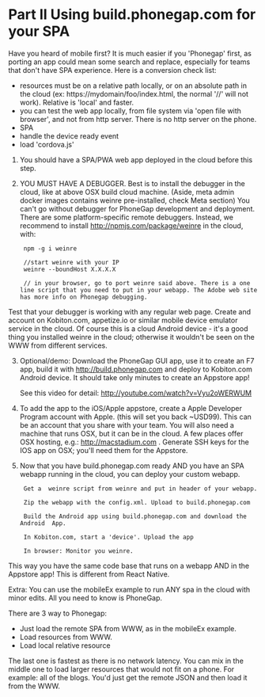 
# Part II Using build.phonegap.com for your SPA

Have you heard of mobile first? It is much easier if you 'Phonegap' first, as porting an app could mean some search and replace, especially for teams that don't have SPA experience.
Here is a conversion check list:
- resources must be on a relative path locally, or on an absolute path in the cloud (ex: https://mydomain/foo/index.html, the normal '//' will not work). Relative is 'local' and faster.
- you can test the web app locally, from file system via 'open file with browser', and not from http server. There is no http server on the phone.
- SPA
- handle the device ready event
- load 'cordova.js'


1. You should have a SPA/PWA web app deployed in the cloud before this step.

2. YOU MUST HAVE A DEBUGGER.
Best is to install the debugger in the cloud, like at above OSX build cloud machine. (Aside, meta admin docker images contains weinre pre-installed, check Meta section)
You can't go without debugger for PhoneGap development and deployment. There are some platform-specific remote debuggers. Instead, we recommend to install http://npmjs.com/package/weinre in the cloud, with:

		npm -g i weinre

		//start weinre with your IP
		weinre --boundHost X.X.X.X

		// in your browser, go to port weinre said above. There is a one line script that you need to put in your webapp. The Adobe web site has more info on Phonegap debugging.

Test that your debugger is working with any regular web page.
Create and account on Kobiton.com, appetize.io or similar mobile device emulator service in the cloud. Of course this is a cloud Android device - it's a good thing you installed weinre in the cloud; otherwise it wouldn't be seen on the WWW from different services.

3. Optional/demo: Download the PhoneGap GUI app, use it to create an F7 app, build it with http://build.phonegap.com and deploy to Kobiton.com Android device. It should take only minutes to create an Appstore app!

	See this video for detail: http://youtube.com/watch?v=Vyu2oWERWUM

4. To add the app to the iOS/Apple appstore, create a Apple Developer Program account with Apple. (this will set you back ~USD99). This can be an account that you share with your team.
You will also need a machine that runs OSX, but it can be in the cloud. A few places offer OSX hosting, e.g.: http://macstadium.com .
Generate SSH keys for the IOS app on OSX; you'll need them for the Appstore. 

5. Now that you have build.phonegap.com ready AND you have an SPA webapp running in the cloud, you can deploy your custom webapp.

		Get a  weinre script from weinre and put in header of your webapp.

		Zip the webapp with the config.xml. Upload to build.phonegap.com

		Build the Android app using build.phonegap.com and download the Android  App.

		In Kobiton.com, start a 'device'. Upload the app

		In browser: Monitor you weinre.

This way you have the same code base that runs on a webapp AND in the Appstore app! This is different from React Native.

Extra: You can use the mobileEx example to run ANY spa in the cloud with minor edits. All you need to know is PhoneGap.

There are 3 way to Phonegap:
- Just load the remote SPA from WWW, as in the mobileEx example.
- Load resources from WWW.
- Load local relative resource

The last one is fastest as there is no network latency. You can mix in the middle one to load larger resources that would not fit on a phone. For example: all of the blogs. You'd just get the remote JSON and then load it from the WWW.


